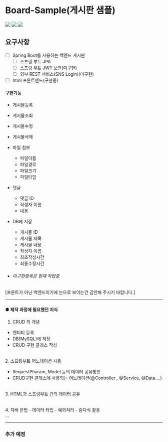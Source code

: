 # Board-Sample(게시판 샘플)

<div>
  <img src="https://img.shields.io/badge/java-%23ED8B00.svg?style=for-the-badge&logo=openjdk&logoColor=white" />
  <img src="https://img.shields.io/badge/spring-%236DB33F.svg?style=for-the-badge&logo=spring&logoColor=white"/>
  <img src="https://img.shields.io/badge/mysql-%2300f.svg?style=for-the-badge&logo=mysql&logoColor=white" />
</div>

 ## 요구사항
- [ ] Spring Boot를 사용하는 백엔드 게시판
  - [ ] 스프링 부트 JPA
  - [ ] 스프링 부트 JWT 보안(미구현)
  - [ ] 외부 REST 서비스(SNS Login)(미구현)
- [ ] html 프론트엔드(구현중)

#### 구현기능

- 게시물등록

- 게시물조회

- 게시물수정

- 게시물삭제

- 파일 첨부
  - 파일이름
  - 파일경로
  - 파일크기
  - 파일타입

- 댓글
  - 댓글 ID
  - 작성자 이름
  - 내용

- DB에 저장
  - 게시물 ID
  - 게시물 제목
  - 게시물 내용
  - 작성자 이름
  - 최초작성시간
  - 최종수정시간

- ######  미구현항목은 현재 작업중
[프론트가 아닌 백엔드이기에 눈으로 보이는건 감안해 주시기 바랍니다.]

---

#### __● 제작 과정에 필요했던 지식__

1. CRUD 의 개념
- 엔티티 등록
- DB(MySQL)에 저장
- CRUD 구현 클래스 작성

<br>
2. 스프링부트 어노테이션 사용

- RequestPharam, Model 등의 데이터 공유방안
- CRUD구현 클래스에 사용되는 어노테이션(@Controller , @Service, @Data....)

<br> 3. HTML과 스프링부트 간의 데이터 공유

<br>
 4. 자바 문법
 - 데이터 타입
 - 예외처리
 - 람다식 활용
 <br>...

 ---
###  추가 예정
